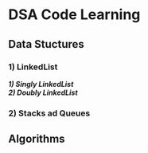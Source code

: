 # DSA Code Learning

## Data Stuctures
### 1) LinkedList
***1) Singly LinkedList***
<br />
***2) Doubly LinkedList***

### 2) Stacks ad Queues


## Algorithms